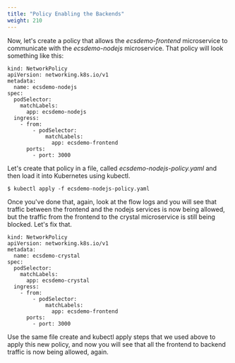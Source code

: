 ```yaml
---
title: "Policy Enabling the Backends"
weight: 210
---
```


Now, let's create a policy that allows the _ecsdemo-frontend_ microservice to communicate with the _ecsdemo-nodejs_ microservice. That policy will look something like this:

```
kind: NetworkPolicy
apiVersion: networking.k8s.io/v1
metadata:
  name: ecsdemo-nodejs
spec:
  podSelector:
    matchLabels:
      app: ecsdemo-nodejs
  ingress:
    - from:
        - podSelector:
            matchLabels:
              app: ecsdemo-frontend
      ports:
        - port: 3000
```

Let's create that policy in a file, called _ecsdemo-nodejs-policy.yaml_ and then load it into Kubernetes using kubectl.

```
$ kubectl apply -f ecsdemo-nodejs-policy.yaml
```

Once you've done that, again, look at the flow logs and you will see that traffic between the frontend and the nodejs services is now being allowed, but the traffic from the frontend to the crystal microservice is still being blocked.  Let's fix that.

```
kind: NetworkPolicy
apiVersion: networking.k8s.io/v1
metadata:
  name: ecsdemo-crystal
spec:
  podSelector:
    matchLabels:
      app: ecsdemo-crystal
  ingress:
    - from:
        - podSelector:
            matchLabels:
              app: ecsdemo-frontend
      ports:
        - port: 3000
```

Use the same file create and kubectl apply steps that we used above to apply this new policy, and now you will see that all the frontend to backend traffic is now being allowed, again.
